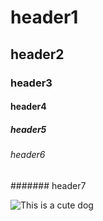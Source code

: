 # header1
## header2
### header3
#### header4
##### header5
###### header6
####### header7

![This is a cute dog](https://www.google.com/url?sa=i&url=https%3A%2F%2Fpixabay.com%2Fimages%2Fsearch%2Fdog%2F&psig=AOvVaw3bUKb1puGu95yTiH0wxewu&ust=1708476395076000&source=images&cd=vfe&opi=89978449&ved=0CBIQjRxqFwoTCODXgNrYuIQDFQAAAAAdAAAAABAE)


<!--- 
this is a comment messages
---!>
